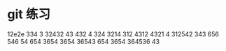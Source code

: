 # git 练习
12e2e
334
3
32432
43
432
4
324
3214
312
4312
4321
4
312542
343
656
546
54
654
3654
3654
36543
654
3654
364536
43
